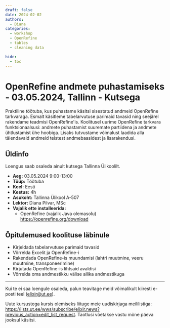 ```yaml
---
draft: false
date: 2024-02-02
authors:
  - Diana
categories:
  - workshop 
  - OpenRefine 
  - tables 
  - cleaning data

hide:
  - toc
---
```


# OpenRefine andmete puhastamiseks - 03.05.2024, Tallinn - Kutsega

Praktiline töötuba, kus puhastame käsitsi sisestatud andmeid OpenRefine tarkvaraga. Esmalt käsitleme tabelarvutuse parimaid tavasid ning seejärel rakendame teadmisi OpenRefine'is. Koolitusel uurime OpenRefine tarkvara funktsionaalsusi: andmete puhastamist suuremate partiidena ja andmete ühtlustamist ühe hoobiga. Lisaks tutvustame võimalust laadida alla täiendavaid andmeid teistest andmebaasidest ja lisarakendusi. 

<!-- more -->

## Üldinfo

Loengus saab osaleda ainult kutsega Tallinna Ülikoolilt. 

* __Aeg:__ 03.05.2024 9:00-13:00
* __Tüüp:__  Töötuba 
* __Keel:__ Eesti
* __Kestus:__ 4h
* __Asukoht:__  Tallinna Ülikool A-507
* __Lektor:__ Diana Pilvar, MSc
* __Vajalik ette installeerida:__ 
    * OpenRefine (vajalik Java olemasolu) https://openrefine.org/download

## Õpitulemused koolituse läbinule

* Kirjeldada tabelarvutuse parimaid tavasid
* Võrrelda Excelit ja OpenRefine-i
* Rakendada OpenRefine-is muundamisi (lahtri muutmine, veeru muutmine, transponeerimine)
* Kirjutada OpenRefine-is lihtsaid avaldisi
* Võrrelda oma andmestikku välise allika andmestikuga


---

Kui te ei saa loengule osaleda, palun teavitage meid võimalikult kiiresti e-posti teel (elixir@ut.ee).

Uute kursustega kursis olemiseks liituge meie uudiskirjaga meililistiga:  https://lists.ut.ee/wws/subscribe/elixir.news?previous_action=edit_list_request. Taotlusi võetakse vastu mõne päeva jooksul käsitsi.
